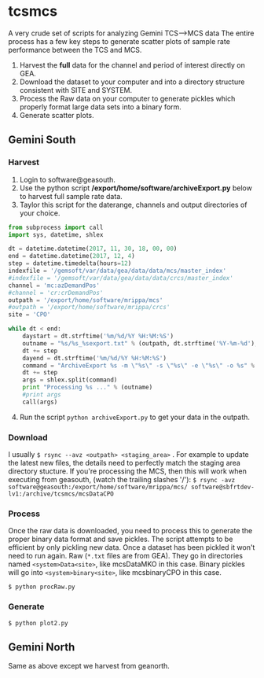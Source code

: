 # tcsmcs
A very crude set of scripts for analyzing Gemini TCS-->MCS data 
The entire process has a few key steps to generate scatter plots of sample rate performance between the TCS and MCS.
1. Harvest the **full** data for the channel and period of interest directly on GEA.
2. Download the dataset to your computer and into a directory structure consistent with SITE and SYSTEM.
3. Process the Raw data on your computer to generate pickles which properly format large data sets into a binary form.
4. Generate scatter plots.

## Gemini South
### Harvest
1. Login to software@geasouth.
2. Use the python script **/export/home/software/archiveExport.py** below to harvest full sample rate data.
3. Taylor this script for the daterange, channels and output directories of your choice.
```python
from subprocess import call
import sys, datetime, shlex

dt = datetime.datetime(2017, 11, 30, 18, 00, 00)
end = datetime.datetime(2017, 12, 4)
step = datetime.timedelta(hours=12)
indexfile = '/gemsoft/var/data/gea/data/data/mcs/master_index'
#indexfile = '/gemsoft/var/data/gea/data/data/crcs/master_index'
channel = 'mc:azDemandPos'
#channel = 'cr:crDemandPos'
outpath = '/export/home/software/mrippa/mcs'
#outpath = '/export/home/software/mrippa/crcs'
site = 'CPO'

while dt < end:
    daystart = dt.strftime('%m/%d/%Y %H:%M:%S')
    outname = "%s/%s_%sexport.txt" % (outpath, dt.strftime('%Y-%m-%d'), site)
    dt += step
    dayend = dt.strftime('%m/%d/%Y %H:%M:%S')
    command = "ArchiveExport %s -m \"%s\" -s \"%s\" -e \"%s\" -o %s" % (indexfile, channel, daystart, dayend, outname)
    dt += step
    args = shlex.split(command)
    print "Processing %s ..." % (outname)
    #print args
    call(args)
```
4. Run the script `python archiveExport.py` to get your data in the outpath.
### Download
I usually `$ rsync --avz <outpath> <staging_area>` .
For example to update the latest new files, the details need to perfectly match the staging area directory stucture.
If you're processing the MCS, then this will work when executing from geasouth, (watch the trailing slashes '/'):
`$ rsync -avz software@geasouth:/export/home/software/mrippa/mcs/ software@sbfrtdev-lv1:/archive/tcsmcs/mcsDataCPO`

### Process
Once the raw data is downloaded, you need to process this to generate the proper binary data format and save pickles.
The script attempts to be efficient by only pickling new data. Once a dataset has been pickled it won't need to run again.
Raw (`*.txt` files are from GEA). They go in directories named `<system>Data<site>`, like mcsDataMKO in this case. Binary pickles will go into `<system>binary<site>`, like mcsbinaryCPO in this case.

`$ python procRaw.py`

### Generate

`$ python plot2.py`

## Gemini North
Same as above except we harvest from geanorth.
